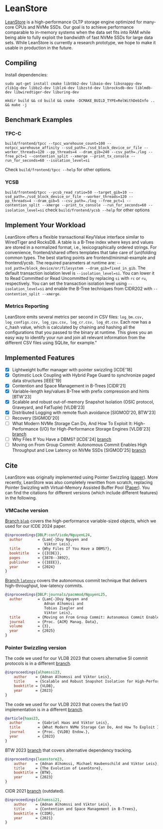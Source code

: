 # LeanStore

[LeanStore](https://db.in.tum.de/~leis/papers/leanstore.pdf) is a high-performance OLTP storage engine optimized for many-core CPUs and NVMe SSDs. Our goal is to achieve performance comparable to in-memory systems when the data set fits into RAM while being able to fully exploit the bandwidth of fast NVMe SSDs for large data sets. While LeanStore is currently a research prototype, we hope to make it usable in production in the future.

## Compiling

Install dependencies:

`sudo apt-get install cmake libtbb2-dev libaio-dev libsnappy-dev zlib1g-dev libbz2-dev liblz4-dev libzstd-dev librocksdb-dev liblmdb-dev libwiredtiger-dev liburing-dev`

`mkdir build && cd build && cmake -DCMAKE_BUILD_TYPE=RelWithDebInfo .. && make -j`

## Benchmark Examples
### TPC-C

`build/frontend/tpcc --tpcc_warehouse_count=100 --notpcc_warehouse_affinity --ssd_path=./ssd_block_device_or_file --worker_threads=120 --pp_threads=4 --dram_gib=240 --csv_path=./log --free_pct=1 --contention_split --xmerge --print_tx_console --run_for_seconds=60 --isolation_level=si`

Check `build/frontend/tpcc --help` for other options.

### YCSB
`build/frontend/tpcc --ycsb_read_ratio=50 --target_gib=10 --ssd_path=./ssd_block_device_or_file --worker_threads=120 --pp_threads=4 --dram_gib=5 --csv_path=./log --free_pct=1 --contention_split --xmerge --print_tx_console --run_for_seconds=60 --isolation_level=si`
check `build/frontend/ycsb --help` for other options

## Implement Your Workload

LeanStore offers a flexible transactional Key/Value interface similar to WiredTiger and RocksDB.
A table is a B-Tree index where keys and values are stored in a normalized format, i.e., lexicographically ordered strings.
For convenience, frontend/shared offers templates that take care of (un)folding common types.
The best starting points are frontend/minimal-example and frontend/ycsb.
The required parameters at runtime are: `--ssd_path=/block_device/or/filesystem --dram_gib=fixed_in_gib`.
The default transaction isolation level is `--isolation_level=si`. You can lower it to Read Committed or Read Uncommitted by replacing `si` with `rc` or `ru`, respectively.
You can set the transaction isolation level using `--isolation_level=si` and enable the B-Tree techniques from CIDR202 with `--contention_split --xmerge`.

### Metrics Reporting
LeanStore emits several metrics per second in CSV files: `log_bm.csv, log_configs.csv, log_cpu.csv, log_cr.csv, log_dt.csv`.
Each row has a c_hash value, which is calculated by chaining and hashing all the configurations that you passed to the binary at runtime.
This gives you an easy way to identify your run and join all relevant information from the different CSV files using SQLite, for example."

## Implemented Features

- [x] Lightweight buffer manager with pointer swizzling [ICDE'18]
- [x] Optimstic Lock Coupling with Hybrid Page Guard to synchronize paged data structures [IEEE'19]
- [x] Contention and Space Management in B-Trees [CIDR'21]
- [x] Variable-length key/values B-Tree with prefix compression and hints  [BTW'23]
- [x] Scalable and robust out-of-memory Snapshot Isolation (OSIC protocol, Graveyard, and FatTuple) [VLDB'23]
- [x] Distributed Logging with remote flush avoidance [SIGMOD'20, BTW'23]
- [ ] Recovery [SIGMOD'20]
- [ ] What Modern NVMe Storage Can Do, And How To Exploit It: High-Performance {I/O} for High-Performance Storage Engines [VLDB'23] [branch](https://github.com/leanstore/leanstore/tree/io)
- [ ] Why Files If You Have a DBMS? [ICDE'24] [branch](https://github.com/leanstore/leanstore/tree/blob)
- [ ] Moving on From Group Commit: Autonomous Commit Enables High Throughput and Low Latency on NVMe SSDs [SIGMOD'25] [branch](https://github.com/leanstore/leanstore/tree/latency)

## Cite

LeanStore was originally implemented using Pointer Swizzling ([paper](https://15721.courses.cs.cmu.edu/spring2020/papers/23-largethanmemory/leis-icde2018.pdf)).
More recently, LeanStore was also completely rewritten from scratch, replacing Pointer Swizzling with Virtual-Memory Assisted Buffer Pool ([Paper](https://www.cs.cit.tum.de/fileadmin/w00cfj/dis/_my_direct_uploads/vmcache.pdf)).
You can find the citations for different versions (which include different features) in the following.

### VMCache version

[Branch `blob`](https://github.com/leanstore/leanstore/tree/blob) covers the high-performance variable-sized objects, which we used for our ICDE 2024 paper.

```BibTeX
@inproceedings{DBLP:conf/icde/NguyenL24,
  author       = {Lam{-}Duy Nguyen and
                  Viktor Leis},
  title        = {Why Files If You Have a DBMS?},
  booktitle    = {{ICDE}},
  pages        = {3878--3892},
  publisher    = {{IEEE}},
  year         = {2024}
}
```

[Branch `latency`](https://github.com/leanstore/leanstore/tree/latency) covers the autonomous commit technique that delivers high-throughput, low-latency commits.

```BibTeX
@inproceedings{DBLP:journals/pacmmod/NguyenL25,
  author       = {Lam{-}Duy Nguyen and
                  Adnan Alhomssi and
                  Tobias Ziegler and
                  Viktor Leis},
  title        = {Moving on From Group Commit: Autonomous Commit Enables High Throughput and Low Latency on NVMe SSDs},
  journal      = {Proc. {ACM} Manag. Data},
  volume       = {3},
  year         = {2025}
}
```

### Pointer Swizzling version

The code we used for our VLDB 2023 that covers alternative SI commit protocols is in a different [branch](https://github.com/leanstore/leanstore/tree/mvcc).

```BibTeX
@inproceedings{alhomssi23,
    author    = {Adnan Alhomssi and Viktor Leis},
    title     = {Scalable and Robust Snapshot Isolation for High-Performance Storage Engines},
    booktitle = {VLDB},
    year      = {2023}
}
```

The code we used for our VLDB 2023 that covers the fast I/O implementation is in a different [branch](https://github.com/leanstore/leanstore/tree/io).

```BibTeX
@article{haas23,
  author       = {Gabriel Haas and Viktor Leis},
  title        = {What Modern NVMe Storage Can Do, And How To Exploit It: High-Performance {I/O} for High-Performance Storage Engines},
  journal      = {Proc. {VLDB} Endow.},
  year         = {2023}
}
```

BTW 2023 [branch](https://github.com/leanstore/leanstore/tree/btw) that covers alternative dependency tracking.

```BibTeX
@inproceedings{leanstore23,
    author    = {Adnan Alhomssi, Michael Haubenschild and Viktor Leis},
    title     = {The Evolution of LeanStore},
    booktitle = {BTW},
    year      = {2023}
}
```

CIDR 2021 [branch](https://github.com/leanstore/leanstore/tree/cidr) (outdated).

```BibTeX
@inproceedings{alhomssi21,
    author    = {Adnan Alhomssi and Viktor Leis},
    title     = {Contention and Space Management in B-Trees},
    booktitle = {CIDR},
    year      = {2021}
}
```
